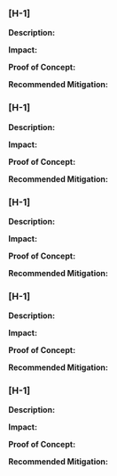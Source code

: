 
### [H-1] 

**Description:** 

**Impact:**

**Proof of Concept:**

**Recommended Mitigation:** 


### [H-1] 

**Description:** 

**Impact:**

**Proof of Concept:**

**Recommended Mitigation:** 




### [H-1] 

**Description:** 

**Impact:**

**Proof of Concept:**

**Recommended Mitigation:** 




### [H-1] 

**Description:** 

**Impact:**

**Proof of Concept:**

**Recommended Mitigation:** 




### [H-1] 

**Description:** 

**Impact:**

**Proof of Concept:**

**Recommended Mitigation:** 
